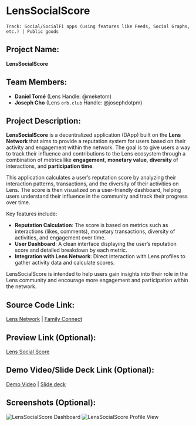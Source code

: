 # LensSocialScore

`Track: Social/SocialFi apps (using features like Feeds, Social Graphs, etc.) | Public goods`

## Project Name:
**LensSocialScore**

## Team Members:
- **Daniel Tomé** (Lens Handle: @meketom)
- **Joseph Cho** (Lens `orb.club` Handle: @josephdotpm)

## Project Description:
**LensSocialScore** is a decentralized application (DApp) built on the **Lens Network** that aims to provide a reputation system for users based on their activity and engagement within the network. The goal is to give users a way to track their influence and contributions to the Lens ecosystem through a combination of metrics like **engagement**, **monetary value**, **diversity** of interactions, and **participation time**. 

This application calculates a user’s reputation score by analyzing their interaction patterns, transactions, and the diversity of their activities on Lens. The score is then visualized on a user-friendly dashboard, helping users understand their influence in the community and track their progress over time.

Key features include:
- **Reputation Calculation**: The score is based on metrics such as interactions (likes, comments), monetary transactions, diversity of activities, and engagement over time.
- **User Dashboard**: A clean interface displaying the user’s reputation score and detailed breakdown by each metric.
- **Integration with Lens Network**: Direct interaction with Lens profiles to gather activity data and calculate scores.
  
LensSocialScore is intended to help users gain insights into their role in the Lens community and encourage more engagement and participation within the network.

## Source Code Link:
[Lens Network](https://github.com/danitome24/bc-lens-holiday-hackathon) | [Family Connect](https://github.com/danitome24/bc-lens-holiday-hackathon)

## Preview Link (Optional):
[Lens Social Score](https://bc-lens-holiday-hackathon.vercel.app/)

## Demo Video/Slide Deck Link (Optional):
[Demo Video]() | [Slide deck](https://www.figma.com/deck/Moc2zF8fmSLQvdxz8Da8ch)

## Screenshots (Optional):
![LensSocialScore Dashboard](#)
![LensSocialScore Profile View](#)
